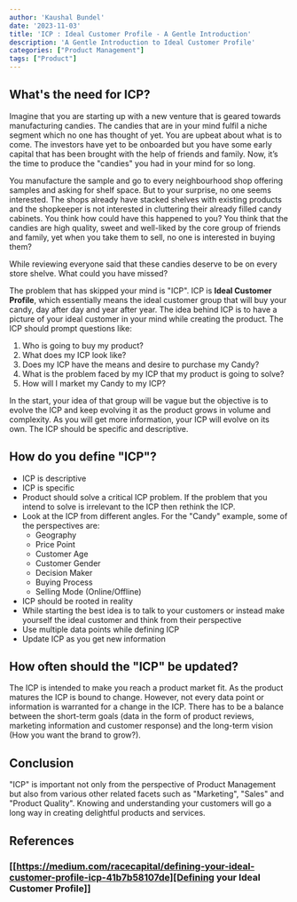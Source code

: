 ```yaml
---
author: 'Kaushal Bundel'
date: '2023-11-03'
title: 'ICP : Ideal Customer Profile - A Gentle Introduction'
description: 'A Gentle Introduction to Ideal Customer Profile'
categories: ["Product Management"]
tags: ["Product"]
---
```


## What's the need for ICP?

Imagine that you are starting up with a new venture that is geared towards manufacturing candies. The candies that are in your mind fulfil a niche segment which no one has thought of yet. You are upbeat about what is to come. The investors have yet to be onboarded but you have some early capital that has been brought with the help of friends and family. Now, it’s the time to produce the "candies" you had in your mind for so long.

You manufacture the sample and go to every neighbourhood shop offering samples and asking for shelf space. But to your surprise, no one seems interested. The shops already have stacked shelves with existing products and the shopkeeper is not interested in cluttering their already filled candy cabinets. You think how could have this happened to you? You think that the candies are high quality, sweet and well-liked by the core group of friends and family, yet when you take them to sell, no one is interested in buying them?

While reviewing everyone said that these candies deserve to be on every store shelve. What could you have missed?

The problem that has skipped your mind is "ICP". ICP is **Ideal Customer Profile**, which essentially means the ideal customer group that will buy your candy, day after day and year after year. The idea behind ICP is to have a picture of your ideal customer in your mind while creating the product. The ICP should prompt questions like:

  1. Who is going to buy my product?
  2. What does my ICP look like?
  3. Does my ICP have the means and desire to purchase my Candy?
  4. What is the problem faced by my ICP that my product is going to solve?
  5. How will I market my Candy to my ICP?

In the start, your idea of that group will be vague but the objective is to evolve the ICP and keep evolving it as the product grows in volume and complexity. As you will get more information, your ICP will evolve on its own. The ICP should be specific and descriptive.

## How do you define "ICP"?

- ICP is descriptive
- ICP is specific
- Product should solve a critical ICP problem. If the problem that you intend to solve is irrelevant to the ICP then rethink the ICP.
- Look at the ICP from different angles. For the "Candy" example, some of the perspectives are:
  - Geography
  - Price Point
  - Customer Age
  - Customer Gender
  - Decision Maker
  - Buying Process
  - Selling Mode (Online/Offline)
- ICP should be rooted in reality
- While starting the best idea is to talk to your customers or instead make yourself the ideal customer and think from their perspective
- Use multiple data points while defining ICP
- Update ICP as you get new information

## How often should the "ICP" be updated?

The ICP is intended to make you reach a product market fit. As the product matures the ICP is bound to change. However, not every data point or information is warranted for a change in the ICP. There has to be a balance between the short-term goals (data in the form of product reviews, marketing information and customer response) and the long-term vision (How you want the brand to grow?).

## Conclusion

"ICP" is important not only from the perspective of Product Management but also from various other related facets such as "Marketing", "Sales" and "Product Quality". Knowing and understanding your customers will go a long way in creating delightful products and services.

## References

###  [[https://medium.com/racecapital/defining-your-ideal-customer-profile-icp-41b7b58107de][Defining your Ideal Customer Profile]]

